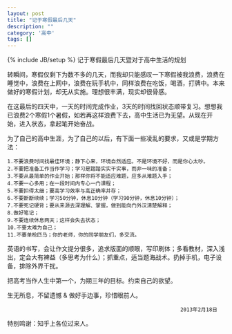 ```yaml
---
layout: post
title: "记于寒假最后几天"
description: ""
category: '高中'
tags: []
---
```

{% include JB/setup %}
记于寒假最后几天暨对于高中生活的规划

转瞬间，寒假仅剩下为数不多的几天，而我却只能感叹一下寒假被我浪费，浪费在睡觉中，浪费在上网中，浪费在玩手机中，同样浪费在吃饭，喝酒，打牌中。本来做好的寒假计划，却无从实施。理想很丰满，现实却很骨感。

在这最后的四天中，一天的时间完成作业，3天的时间找回状态顺带复习。想想我已浪费2个寒假1个暑假，如若再这样浪费下去，高中生活已为无望。从现在开始，进入状态，拿起笔开始奋战。

为了自己的高中生涯，为了自己的以后，有下面一些凌乱的要求，又或是学期方法：

	1.不要浪费时间找最佳环境；静下心来，环境自然适应。不是环境不好，而是你心太吵。
	2.不要把准备工作当作学习；学习是踏踏实实干实事，而非一味的准备；
	3.不要从最简单的作业开始；那样你将不能适应难题，应多从难题入手；
	4.不要一心多用；在一段时间内专心一门课程；
	5.不要扣得太细；要高学习效率与高正确率并存；
	6.不要断断续续；学习50分钟，休息10分钟（学习90分钟，休息10分钟）；
	7.不要死记硬背；要从来源去深理解、掌握，做到能向门外汉清楚解释；  
	8.做好笔记；  
	9.不要连续休息两天；这样会失去状态；
	10.不要太难为自己；  
	11.不要单枪匹马；你的老师，你的同学朋友们，多交流。

英语的书写，会让作文提分很多，追求版面的顺眼，写印刷体；多看教材，深入浅出，定会大有裨益（多思考为什么）；抓重点，适当题海战术。扔掉手机，电子设备，排除外界干扰。

把高考当作人生中第一个，为期三年的目标。约束自己的欲望。

生无所息，不留遗憾 & 做好手边事，珍惜眼前人。

															2013年2月18日

特别鸣谢：知乎上各位过来人。
